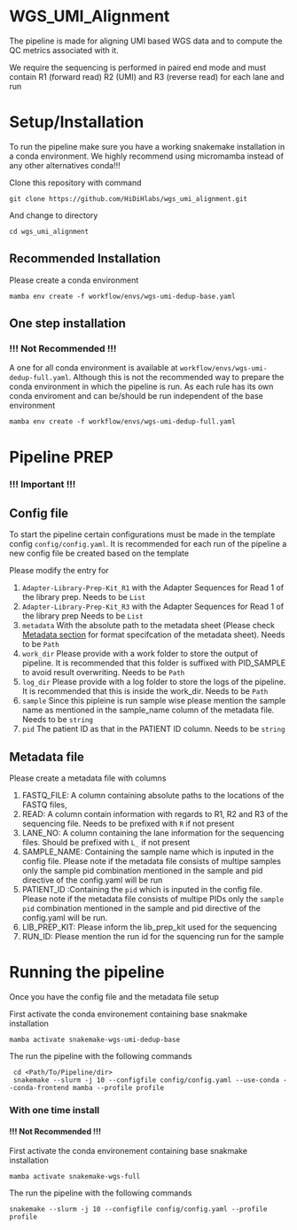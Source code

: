 # WGS_UMI_Alignment

The pipeline is made for aligning UMI based WGS data and to compute the QC metrics associated with it.

We require the sequencing is performed in paired end mode and must contain R1 (forward read) R2 (UMI) and R3 (reverse read) for each lane and run


# Setup/Installation

To run the pipeline make sure you have a working snakemake installation in a conda environment. We highly recommend using micromamba instead of any other alternatives conda!!!

Clone this repository with command
```
git clone https://github.com/HiDiHlabs/wgs_umi_alignment.git
```

And change to directory

```
cd wgs_umi_alignment
```


## Recommended Installation

Please create a conda environment

```
mamba env create -f workflow/envs/wgs-umi-dedup-base.yaml
```



## One step installation
### !!! Not Recommended !!!

A one for all conda environment is available at `workflow/envs/wgs-umi-dedup-full.yaml`. Although this is not the recommended way to prepare the conda environment in which the pipeline is run. As each rule has its own conda enviroment and can be/should be run independent of the base environment

```
mamba env create -f workflow/envs/wgs-umi-dedup-full.yaml
```


# Pipeline PREP
### !!! Important !!!

## Config file
To start the pipeline certain configurations must be made in the template config ```config/config.yaml```. It is recommended for each run of the pipeline a new config file be created based on the template

Please modify the entry for 
1. ```Adapter-Library-Prep-Kit_R1``` with the Adapter Sequences for Read 1 of the library prep. Needs to be `List`
2. ```Adapter-Library-Prep-Kit_R3``` with the Adapter Sequences for Read 1 of the library prep Needs to be `List`
3. ```metadata``` With the absolute path to the metadata sheet (Please check [Metadata section](#metadata) for format specifcation of the metadata sheet). Needs to be `Path`
4. ```work_dir``` Please provide with a work folder to store the output of pipeline. It is recommended that this folder is suffixed with PID_SAMPLE to avoid result overwriting. Needs to be `Path`
5. ```log_dir``` Please provide with a log folder to store the logs of the pipeline. It is recommended that this is inside the work_dir. Needs to be `Path`
6. ```sample``` Since this pipleine is run sample wise please mention the sample name as mentioned in the sample_name column of the metadata file. Needs to be `string`
7. ```pid``` The patient ID as that in the PATIENT ID column. Needs to be `string` 

## Metadata file

Please create a metadata file with columns
1. FASTQ_FILE: A column containing absolute paths to the locations of the FASTQ files,
2. READ: A column contain information with regards to R1, R2 and R3 of the sequencing file. Needs to be prefixed with `R` if not present
3. LANE_NO: A column containing the lane information for the sequencing files. Should be prefixed with `L_` if not present
4. SAMPLE_NAME: Containing the sample name which is inputed in the config file. Please note if the metadata file consists of multipe samples only the sample pid combination mentioned in the sample and pid directive of the config.yaml will be run
5. PATIENT_ID :Containing the ```pid``` which is inputed in the config file. Please note if the metadata file consists of multipe PIDs only the ```sample``` ```pid``` combination mentioned in the sample and pid directive of the config.yaml will be run.
6. LIB_PREP_KIT: Please inform the lib_prep_kit used for the sequencing 
7. RUN_ID: Please mention the run id for the squencing run for the sample 


# Running the pipeline 

Once you have the config file and the metadata file setup

First activate the conda environement containing base snakmake installation

```mamba activate snakemake-wgs-umi-dedup-base```

The run the pipeline with the following commands



```
 cd <Path/To/Pipeline/dir>
 snakemake --slurm -j 10 --configfile config/config.yaml --use-conda --conda-frontend mamba --profile profile 
```


### With one time install

#### !!! Not Recommended !!!
First activate the conda environement containing base snakmake installation

```mamba activate snakemake-wgs-full```

The run the pipeline with the following commands

``` snakemake --slurm -j 10 --configfile config/config.yaml --profile profile ```
